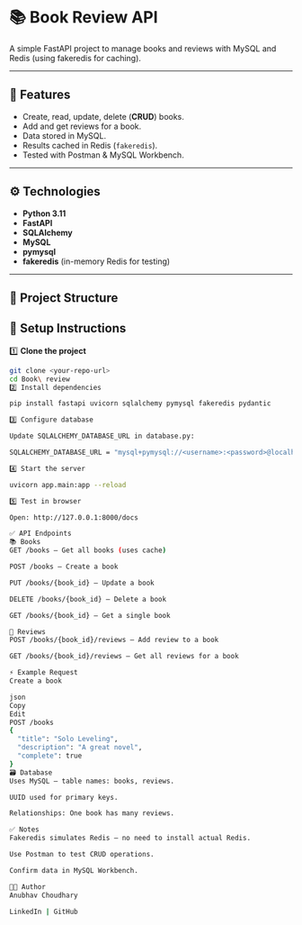 # 📚 Book Review API

A simple FastAPI project to manage books and reviews with MySQL and Redis (using fakeredis for caching).

---

## 🚀 Features

- Create, read, update, delete (**CRUD**) books.
- Add and get reviews for a book.
- Data stored in MySQL.
- Results cached in Redis (`fakeredis`).
- Tested with Postman & MySQL Workbench.

---

## ⚙️ Technologies

- **Python 3.11**
- **FastAPI**
- **SQLAlchemy**
- **MySQL**
- **pymysql**
- **fakeredis** (in-memory Redis for testing)

---

## 📁 Project Structure


## 🔑 Setup Instructions

1️⃣ **Clone the project**

```bash
git clone <your-repo-url>
cd Book\ review
2️⃣ Install dependencies

pip install fastapi uvicorn sqlalchemy pymysql fakeredis pydantic

3️⃣ Configure database

Update SQLALCHEMY_DATABASE_URL in database.py:

SQLALCHEMY_DATABASE_URL = "mysql+pymysql://<username>:<password>@localhost:3306/book_review_db"

4️⃣ Start the server

uvicorn app.main:app --reload

5️⃣ Test in browser

Open: http://127.0.0.1:8000/docs

✅ API Endpoints
📚 Books
GET /books — Get all books (uses cache)

POST /books — Create a book

PUT /books/{book_id} — Update a book

DELETE /books/{book_id} — Delete a book

GET /books/{book_id} — Get a single book

📝 Reviews
POST /books/{book_id}/reviews — Add review to a book

GET /books/{book_id}/reviews — Get all reviews for a book

⚡ Example Request
Create a book

json
Copy
Edit
POST /books
{
  "title": "Solo Leveling",
  "description": "A great novel",
  "complete": true
}
🗃️ Database
Uses MySQL — table names: books, reviews.

UUID used for primary keys.

Relationships: One book has many reviews.

✅ Notes
Fakeredis simulates Redis — no need to install actual Redis.

Use Postman to test CRUD operations.

Confirm data in MySQL Workbench.

👨‍💻 Author
Anubhav Choudhary

LinkedIn | GitHub


